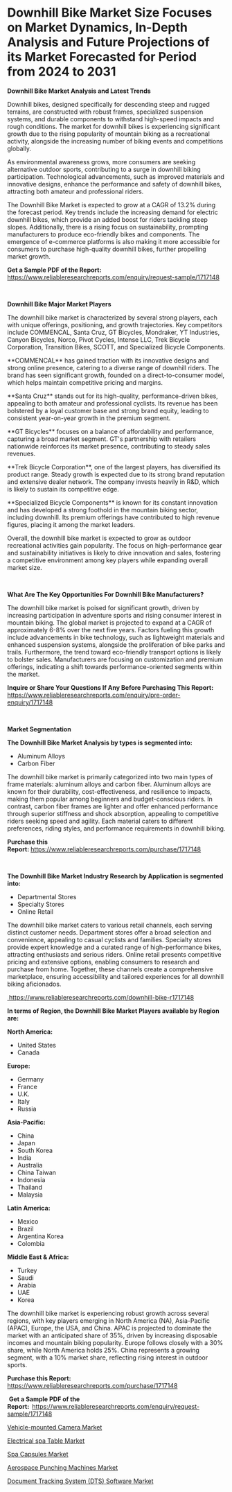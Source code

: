 <p><h1>Downhill Bike Market Size Focuses on Market Dynamics, In-Depth Analysis and Future Projections of its Market Forecasted for Period from 2024 to 2031</h1></p><p><strong>Downhill Bike Market Analysis and Latest Trends</strong></p>
<p><p>Downhill bikes, designed specifically for descending steep and rugged terrains, are constructed with robust frames, specialized suspension systems, and durable components to withstand high-speed impacts and rough conditions. The market for downhill bikes is experiencing significant growth due to the rising popularity of mountain biking as a recreational activity, alongside the increasing number of biking events and competitions globally.</p><p>As environmental awareness grows, more consumers are seeking alternative outdoor sports, contributing to a surge in downhill biking participation. Technological advancements, such as improved materials and innovative designs, enhance the performance and safety of downhill bikes, attracting both amateur and professional riders. </p><p>The Downhill Bike Market is expected to grow at a CAGR of 13.2% during the forecast period. Key trends include the increasing demand for electric downhill bikes, which provide an added boost for riders tackling steep slopes. Additionally, there is a rising focus on sustainability, prompting manufacturers to produce eco-friendly bikes and components. The emergence of e-commerce platforms is also making it more accessible for consumers to purchase high-quality downhill bikes, further propelling market growth.</p></p>
<p><strong>Get a Sample PDF of the Report:&nbsp;</strong> <a href="https://www.reliableresearchreports.com/enquiry/request-sample/1717148?utm_campaign=8&utm_medium=2&utm_source=Github&utm_content=ia&utm_term=28122024&utm_id=downhill-bike">https://www.reliableresearchreports.com/enquiry/request-sample/1717148</a></p>
<p>&nbsp;</p>
<p><strong>Downhill Bike Major Market Players</strong></p>
<p><p>The downhill bike market is characterized by several strong players, each with unique offerings, positioning, and growth trajectories. Key competitors include COMMENCAL, Santa Cruz, GT Bicycles, Mondraker, YT Industries, Canyon Bicycles, Norco, Pivot Cycles, Intense LLC, Trek Bicycle Corporation, Transition Bikes, SCOTT, and Specialized Bicycle Components.</p><p>**COMMENCAL** has gained traction with its innovative designs and strong online presence, catering to a diverse range of downhill riders. The brand has seen significant growth, founded on a direct-to-consumer model, which helps maintain competitive pricing and margins.</p><p>**Santa Cruz** stands out for its high-quality, performance-driven bikes, appealing to both amateur and professional cyclists. Its revenue has been bolstered by a loyal customer base and strong brand equity, leading to consistent year-on-year growth in the premium segment.</p><p>**GT Bicycles** focuses on a balance of affordability and performance, capturing a broad market segment. GT's partnership with retailers nationwide reinforces its market presence, contributing to steady sales revenues.</p><p>**Trek Bicycle Corporation**, one of the largest players, has diversified its product range. Steady growth is expected due to its strong brand reputation and extensive dealer network. The company invests heavily in R&D, which is likely to sustain its competitive edge.</p><p>**Specialized Bicycle Components** is known for its constant innovation and has developed a strong foothold in the mountain biking sector, including downhill. Its premium offerings have contributed to high revenue figures, placing it among the market leaders.</p><p>Overall, the downhill bike market is expected to grow as outdoor recreational activities gain popularity. The focus on high-performance gear and sustainability initiatives is likely to drive innovation and sales, fostering a competitive environment among key players while expanding overall market size.</p></p>
<p>&nbsp;</p>
<p><strong>What Are The Key Opportunities For Downhill Bike Manufacturers?</strong></p>
<p><p>The downhill bike market is poised for significant growth, driven by increasing participation in adventure sports and rising consumer interest in mountain biking. The global market is projected to expand at a CAGR of approximately 6-8% over the next five years. Factors fueling this growth include advancements in bike technology, such as lightweight materials and enhanced suspension systems, alongside the proliferation of bike parks and trails. Furthermore, the trend toward eco-friendly transport options is likely to bolster sales. Manufacturers are focusing on customization and premium offerings, indicating a shift towards performance-oriented segments within the market.</p></p>
<p><strong>Inquire or Share Your Questions If Any Before Purchasing This Report:</strong> <a href="https://www.reliableresearchreports.com/enquiry/pre-order-enquiry/1717148?utm_campaign=8&utm_medium=2&utm_source=Github&utm_content=ia&utm_term=28122024&utm_id=downhill-bike">https://www.reliableresearchreports.com/enquiry/pre-order-enquiry/1717148</a></p>
<p>&nbsp;</p>
<p><strong>Market Segmentation</strong></p>
<p><strong>The Downhill Bike Market Analysis by types is segmented into:</strong></p>
<p><ul><li>Aluminum Alloys</li><li>Carbon Fiber</li></ul></p>
<p><p>The downhill bike market is primarily categorized into two main types of frame materials: aluminum alloys and carbon fiber. Aluminum alloys are known for their durability, cost-effectiveness, and resilience to impacts, making them popular among beginners and budget-conscious riders. In contrast, carbon fiber frames are lighter and offer enhanced performance through superior stiffness and shock absorption, appealing to competitive riders seeking speed and agility. Each material caters to different preferences, riding styles, and performance requirements in downhill biking.</p></p>
<p><strong>Purchase this Report:&nbsp;</strong><a href="https://www.reliableresearchreports.com/purchase/1717148?utm_campaign=8&utm_medium=2&utm_source=Github&utm_content=ia&utm_term=28122024&utm_id=downhill-bike">https://www.reliableresearchreports.com/purchase/1717148</a></p>
<p>&nbsp;</p>
<p><strong>The Downhill Bike Market Industry Research by Application is segmented into:</strong></p>
<p><ul><li>Departmental Stores</li><li>Specialty Stores</li><li>Online Retail</li></ul></p>
<p><p>The downhill bike market caters to various retail channels, each serving distinct customer needs. Department stores offer a broad selection and convenience, appealing to casual cyclists and families. Specialty stores provide expert knowledge and a curated range of high-performance bikes, attracting enthusiasts and serious riders. Online retail presents competitive pricing and extensive options, enabling consumers to research and purchase from home. Together, these channels create a comprehensive marketplace, ensuring accessibility and tailored experiences for all downhill biking aficionados.</p></p>
<p><a href="https://www.reliableresearchreports.com/downhill-bike-r1717148?utm_campaign=8&utm_medium=2&utm_source=Github&utm_content=ia&utm_term=28122024&utm_id=downhill-bike">&nbsp;https://www.reliableresearchreports.com/downhill-bike-r1717148</a></p>
<p><strong>In terms of Region, the Downhill Bike Market Players available by Region are:</strong></p>
<p>
    <p> <strong> North America: </strong>
        <ul>
            <li>United States</li>
            <li>Canada</li>
        </ul>
        </p> 
    <p> <strong> Europe: </strong>
        <ul>
            <li>Germany</li>
            <li>France</li>
            <li>U.K.</li>
            <li>Italy</li>
            <li>Russia</li>
        </ul>
        </p> 
    <p> <strong> Asia-Pacific: </strong>
        <ul>
            <li>China</li>
            <li>Japan</li>
            <li>South Korea</li>
            <li>India</li>
            <li>Australia</li>
            <li>China Taiwan</li>
            <li>Indonesia</li>
            <li>Thailand</li>
            <li>Malaysia</li>
        </ul>
        </p> 
    <p> <strong> Latin America: </strong>
        <ul>
            <li>Mexico</li>
            <li>Brazil</li>
            <li>Argentina Korea</li>
            <li>Colombia</li>
        </ul>
        </p> 
    <p> <strong> Middle East & Africa: </strong>
        <ul>
            <li>Turkey</li>
            <li>Saudi</li>
            <li>Arabia</li>
            <li>UAE</li>
            <li>Korea</li>
        </ul>
    </p>
    </p>
<p><p>The downhill bike market is experiencing robust growth across several regions, with key players emerging in North America (NA), Asia-Pacific (APAC), Europe, the USA, and China. APAC is projected to dominate the market with an anticipated share of 35%, driven by increasing disposable incomes and mountain biking popularity. Europe follows closely with a 30% share, while North America holds 25%. China represents a growing segment, with a 10% market share, reflecting rising interest in outdoor sports.</p></p>
<p><strong>Purchase this Report: </strong><a href="https://www.reliableresearchreports.com/purchase/1717148?utm_campaign=8&utm_medium=2&utm_source=Github&utm_content=ia&utm_term=28122024&utm_id=downhill-bike">https://www.reliableresearchreports.com/purchase/1717148</a></p>
<p>&nbsp;<strong>Get a Sample PDF of the Report:&nbsp;&nbsp;</strong><a href="https://www.reliableresearchreports.com/enquiry/request-sample/1717148?utm_campaign=8&utm_medium=2&utm_source=Github&utm_content=ia&utm_term=28122024&utm_id=downhill-bike">https://www.reliableresearchreports.com/enquiry/request-sample/1717148</a></p>
<p><strong></strong></p>
<p><p><a href="https://github.com/toldenargelia86/Market-Research-Report-List-1/blob/main/vehicle-mounted-camera-market.md?utm_campaign=8&utm_medium=2&utm_source=Github&utm_content=ia&utm_term=28122024&utm_id=downhill-bike">Vehicle-mounted Camera Market</a></p><p><a href="https://github.com/mcfred89/Market-Research-Report-List-1/blob/main/electrical-spa-table-market.md?utm_campaign=8&utm_medium=2&utm_source=Github&utm_content=ia&utm_term=28122024&utm_id=downhill-bike">Electrical spa Table Market</a></p><p><a href="https://github.com/wileonie19657/Market-Research-Report-List-1/blob/main/spa-capsules-market.md?utm_campaign=8&utm_medium=2&utm_source=Github&utm_content=ia&utm_term=28122024&utm_id=downhill-bike">Spa Capsules Market</a></p><p><a href="https://github.com/comasnickie/Market-Research-Report-List-1/blob/main/aerospace-punching-machines-market.md?utm_campaign=8&utm_medium=2&utm_source=Github&utm_content=ia&utm_term=28122024&utm_id=downhill-bike">Aerospace Punching Machines Market</a></p><p><a href="https://github.com/bornergabrielle89/Market-Research-Report-List-1/blob/main/document-tracking-system-dts-software-market.md?utm_campaign=8&utm_medium=2&utm_source=Github&utm_content=ia&utm_term=28122024&utm_id=downhill-bike">Document Tracking System (DTS) Software Market</a></p></p>